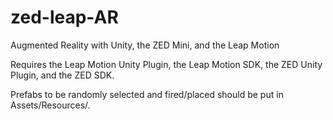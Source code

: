 # zed-leap-AR
Augmented Reality with Unity, the  ZED Mini, and the Leap Motion


Requires the Leap Motion Unity Plugin, the Leap Motion SDK, the ZED Unity Plugin, and the ZED SDK.

Prefabs to be randomly selected and fired/placed should be put in Assets/Resources/.
